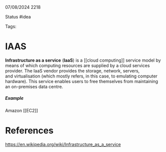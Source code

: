 07/08/2024 2218

Status #idea

Tags:

# IAAS

**Infrastructure as a service** (**IaaS**) is a [[cloud computing]] service model by means of which computing resources are supplied by a cloud services provider. The IaaS vendor provides the storage, network, servers, and virtualisation (which mostly refers, in this case, to emulating computer hardware). This service enables users to free themselves from maintaining an on-premises data centre.

##### Example 
Amazon [[EC2]]
# References

https://en.wikipedia.org/wiki/Infrastructure_as_a_service